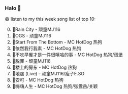 

### Halo 👋

😄 listen to my this week song list of top 10:

0. 🌈Rain City - 顽童MJ116
1. 🌈OGS - 顽童MJ116
2. 🌈Start From The Bottom - MC HotDog 热狗
3. 🌈依然我行我素 - MC HotDog 热狗
4. 🌈不吃早餐才是一件很嘻哈的事 - MC HotDog 热狗/蛋堡
5. 🌈脱罪 - 顽童MJ116
6. 🌈楼上的房东 - MC HotDog 热狗
7. 🌈地痞 (Live) - 顽童MJ116/瘦子E.SO
8. 🌈安可 - MC HotDog 热狗
9. 🌈嗨嗨人生 - MC HotDog 热狗/张震岳/关颖

